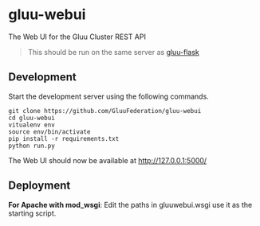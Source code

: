 # gluu-webui
The Web UI for the Gluu Cluster REST API

> This should be run on the same server as [gluu-flask](https://github.com/GluuFederation/gluu-flask)

## Development

Start the development server using the following commands.

```
git clone https://github.com/GluuFederation/gluu-webui
cd gluu-webui
vitualenv env
source env/bin/activate
pip install -r requirements.txt
python run.py
```

The Web UI should now be available at http://127.0.0.1:5000/

## Deployment

__For Apache with mod_wsgi__: Edit the paths in gluuwebui.wsgi use it as the starting script.

